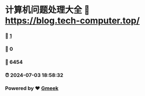 # 计算机问题处理大全 :link: https://blog.tech-computer.top/ 
### :page_facing_up: [1](https://blog.tech-computer.top//tag.html) 
### :speech_balloon: 0 
### :hibiscus: 6454 
### :alarm_clock: 2024-07-03 18:58:32 
### Powered by :heart: [Gmeek](https://github.com/Meekdai/Gmeek)
